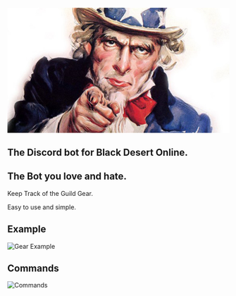 ![Logo](/img/logo.jpg)

## The Discord bot for Black Desert Online.
## The Bot you love and hate.

Keep Track of the Guild Gear.

Easy to use and simple. 

## Example
![Gear Example](https://media.discordapp.net/attachments/435789412974985217/436509845282095115/unknown.png)
## Commands
![Commands](https://cdn.discordapp.com/attachments/223778593711456256/461462400068091915/unknown.png)